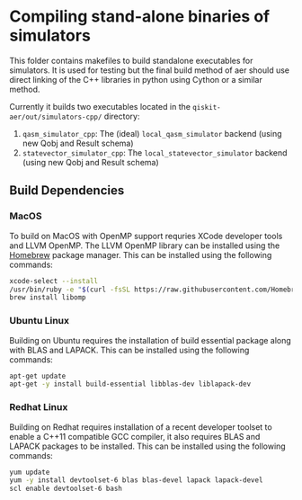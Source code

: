 # Compiling stand-alone binaries of simulators

This folder contains makefiles to build standalone executables for simulators. It is used for testing but the final build method of aer should use direct linking of the C++ libraries in python using Cython or a similar method.

Currently it builds two executables located in the `qiskit-aer/out/simulators-cpp/` directory:

1. `qasm_simulator_cpp`: The (ideal) `local_qasm_simulator` backend (using new Qobj and Result schema)
2. `statevector_simulator_cpp`: The `local_statevector_simulator` backend (using new Qobj and Result schema)

## Build Dependencies

### MacOS

To build on MacOS with OpenMP support requries XCode developer tools and LLVM OpenMP. The LLVM OpenMP library can be installed using the [Homebrew](https://brew.sh/) package manager. This can be installed using the following commands:

```bash
xcode-select --install
/usr/bin/ruby -e "$(curl -fsSL https://raw.githubusercontent.com/Homebrew/install/master/install)"
brew install libomp
```

### Ubuntu Linux

Building on Ubuntu requires the installation of build essential package along with BLAS and LAPACK. This can be installed using the following commands:

```bash
apt-get update
apt-get -y install build-essential libblas-dev liblapack-dev
```

### Redhat Linux

Building on Redhat requires installation of a recent developer toolset to enable a C++11 compatible GCC compiler, it also requires BLAS and LAPACK packages to be installed. This can be installed using the following commands:

```bash
yum update
yum -y install devtoolset-6 blas blas-devel lapack lapack-devel
scl enable devtoolset-6 bash
```

